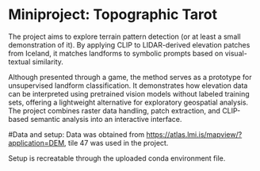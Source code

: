 # Miniproject: Topographic Tarot

The project aims to explore terrain pattern detection (or at least a small demonstration of it). By applying CLIP to LIDAR-derived elevation patches from Iceland, it matches landforms to symbolic prompts based on visual-textual similarity.

Although presented through a game, the method serves as a prototype for unsupervised landform classification. It demonstrates how elevation data can be interpreted using pretrained vision models without labeled training sets, offering a lightweight alternative for exploratory geospatial analysis. The project combines raster data handling, patch extraction, and CLIP-based semantic analysis into an interactive interface.

#Data and setup:
Data was obtained from https://atlas.lmi.is/mapview/?application=DEM, tile 47 was used in the project.

Setup is recreatable through the uploaded conda environment file.


